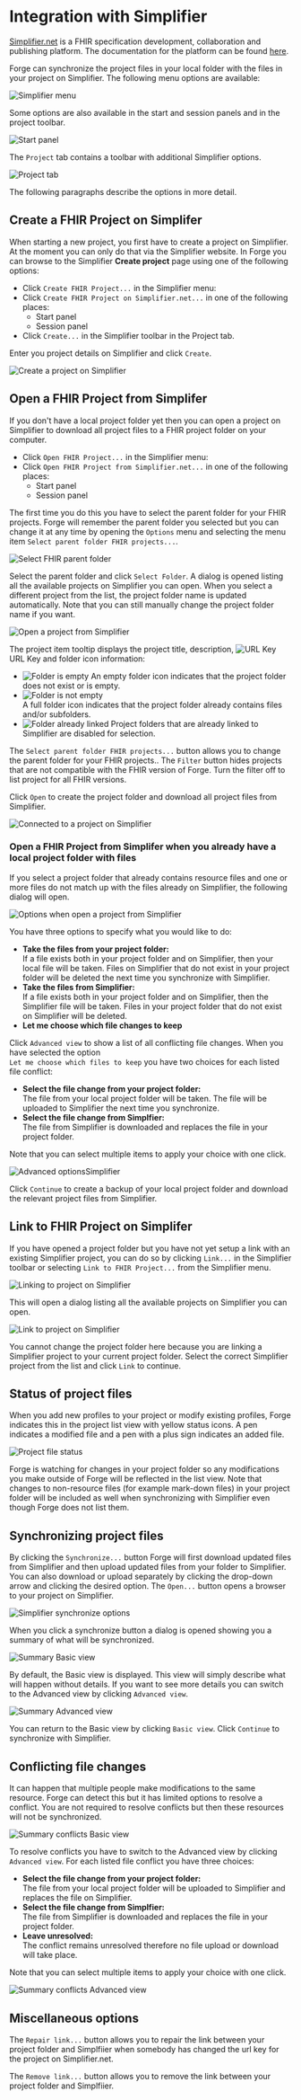 # Integration with Simplifier

[Simplifier.net](https://simplifier.net/) is a FHIR specification development, collaboration and publishing platform. 
The documentation for the platform can be found [here](https://docs.fire.ly/projects/Simplifier/).

Forge can synchronize the project files in your local folder with the files in your project on Simplifier. The following menu options are available:

![Simplifier menu](../images/SimplifierMenu.png)

Some options are also available in the start and session panels and in the project toolbar.

![Start panel](../images/SyncStartPanel.png)

The `Project` tab contains a toolbar with additional Simplifier options.

![Project tab](../images/SyncProjectToolbar.png)

The following paragraphs describe the options in more detail.

## Create a FHIR Project on Simplifer

When starting a new project, you first have to create a project on Simplifier.
At the moment you can only do that via the Simplifier website. In Forge you can browse
to the Simplifier **Create project** page using one of the following options:
* Click `Create FHIR Project...` in the Simplifier menu:
* Click `Create FHIR Project on Simplifier.net...` in one of the following places:
  - Start panel  
  - Session panel  
* Click `Create...` in the Simplifier toolbar in the Project tab.

Enter you project details on Simplifier and click `Create`.

![Create a project on Simplifier](../images/SyncCreateProject.png)

## Open a FHIR Project from Simplifer

If you don't have a local project folder yet then you can open a project on Simplifier
to download all project files to a FHIR project folder on your computer.

* Click `Open FHIR Project...` in the Simplifier menu:
* Click `Open FHIR Project from Simplifier.net...` in one of the following places:
  - Start panel
  - Session panel


The first time you do this you have to select the parent folder for your FHIR projects.
Forge will remember the parent folder you selected but you can change it at any time by opening 
the `Options` menu and selecting the menu item `Select parent folder FHIR projects...`.

![Select FHIR parent folder](../images/SyncParentFolderSelection.png)

Select the parent folder and click `Select Folder`. A dialog is opened listing all the available 
projects on Simplifier you can open. When you select a different project from the list,
the project folder name is updated automatically. Note that you can still manually change 
the project folder name if you want.

![Open a project from Simplifier](../images/SyncConnect.png)

The project item tooltip displays the project title, description, ![URL Key](../images/UrlKey.png) URL Key
and folder icon information:

* ![Folder is empty](../images/FolderEmpty.png)	
An empty folder icon indicates that the project folder does not exist or is empty.
* ![Folder is not empty](../images/FolderFull.png)	
A full folder icon indicates that the project folder already contains files and/or subfolders.
* ![Folder already linked](../images/FolderSimplifier.png)
Project folders that are already linked to Simplifier are disabled for selection.

The `Select parent folder FHIR projects...` button allows you to change the parent folder for your FHIR projects..
The `Filter` button hides projects that are not compatible with the FHIR version of Forge. 
Turn the filter off to list project for all FHIR versions.

Click `Open` to create the project folder and download all project files from Simplifier.

![Connected to a project on Simplifier](../images/SyncConnected.png)

### Open a FHIR Project from Simplifer when you already have a local project folder with files

If you select a project folder that already contains resource files and one or
more files do not match up with the files already on Simplifier, the following dialog will open.

![Options when open a project from Simplifier](../images/SyncConnectOptions.png)

You have three options to specify what you would like to do:

* **Take the files from your project folder:**  
If a file exists both in your project folder and on Simplifier, then your local file will be taken.
Files on Simplifier that do not exist in your project folder will be deleted the next time you 
synchronize with Simplifier.
* **Take the files from Simplifier:**  
If a file exists both in your project folder and on Simplifier, then the Simplifier file will be taken.
Files in your project folder that do not exist on Simplifier will be deleted.
* **Let me choose which file changes to keep**

Click `Advanced view` to show a list of all conflicting file changes. 
When you have selected the option  
`Let me choose which files to keep` you have two choices for each listed file conflict:
- **Select the file change from your project folder:**  
The file from your local project folder will be taken. The file will be uploaded to Simplifier the next time you synchronize.
- **Select the file change from Simplfier:**  
The file from Simplifier is downloaded and replaces the file in your project folder.

Note that you can select multiple items to apply your choice with one click.

![Advanced optionsSimplifier](../images/SyncConnectOptionsAdvanced.png)

Click `Continue` to create a backup of your local project folder and 
download the relevant project files from Simplifier.

## Link to FHIR Project on Simplifer

If you have opened a project folder but you have not yet setup a link with an existing 
Simplifier project, you can do so by clicking `Link...` in the Simplifier toolbar or 
selecting `Link to FHIR Project...` from the Simplifier menu.

![Linking to project on Simplifier](../images/SyncLinking.png)

This will open a dialog listing all the available projects on Simplifier you can open.

![Link to project on Simplifier](../images/SyncLink.png)

You cannot change the project folder here because you are linking a Simplifier project to 
your current project folder. Select the correct Simplifier project from the list and click `Link` 
to continue.

## Status of project files

When you add new profiles to your project or modify existing profiles, Forge indicates 
this in the project list view with yellow status icons. A pen indicates a modified file 
and a pen with a plus sign indicates an added file.

![Project file status](../images/SyncFileStatus.png)

Forge is watching for changes in your project folder so any modifications you make outside 
of Forge will be reflected in the list view. Note that changes to non-resource files 
(for example mark-down files) in your project folder will be included as well when 
synchronizing with Simplifier even though Forge does not list them.

## Synchronizing project files

By clicking the `Synchronize...` button Forge will first download updated files from Simplifier 
and then upload updated files from your folder to Simplifier. You can also download or upload 
separately by clicking the drop-down arrow and clicking the desired option. The `Open...` button 
opens a browser to your project on Simplifier.

![Simplifier synchronize options](../images/SyncToolbarDropdown.png)

When you click a synchronize button a dialog is opened showing you a summary of what will be synchronized.

![Summary Basic view](../images/SyncSummaryBasicView.png)

By default, the Basic view is displayed. This view will simply describe what will happen 
without details. If you want to see more details you can switch to the Advanced view by clicking
`Advanced view`.

![Summary Advanced view](../images/SyncSummaryAdvancedView.png)

You can return to the Basic view by clicking `Basic view`. Click `Continue` to
synchronize with Simplifier.

## Conflicting file changes

It can happen that multiple people make modifications to the same resource. 
Forge can detect this but it has limited options to resolve a conflict.
You are not required to resolve conflicts but then these resources will not be 
synchronized.

![Summary conflicts Basic view](../images/SyncConflictsBasicView.png)

To resolve conflicts you have to switch to the Advanced view by clicking `Advanced view`.
For each listed file conflict you have three choices:
- **Select the file change from your project folder:**  
The file from your local project folder will be uploaded to Simplifier and replaces the file on Simplifier.
- **Select the file change from Simplfier:**  
The file from Simplifier is downloaded and replaces the file in your project folder.
- **Leave unresolved:**  
The conflict remains unresolved therefore no file upload or download will take place.

Note that you can select multiple items to apply your choice with one click.

![Summary conflicts Advanced view](../images/SyncConflictsAdvancedView.png)

## Miscellaneous options

The `Repair link...` button allows you to repair the link between your project folder and Simplfiier when 
somebody has changed the url key for the project on Simplifier.net. 

The `Remove link...` button allows you to remove the link between your project folder and Simplfiier. 

